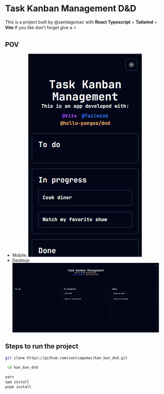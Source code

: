 # Task Kanban Management D&D

This is a project built by @santiagomac with **React Typescript** + **Tailwind** + **Vite**
If you like don't forget give a ⭐

## POV

- Mobile:
![alt text](image.png)
- Desktop:
![alt text](image-1.png)

## Steps to run the project

```bash
git clone https://github.com/santiagomac/kan_ban_dnd.git
```

```bash
 cd kan_ban_dnd
```

```bash
yarn
npm install
pnpm install

```
